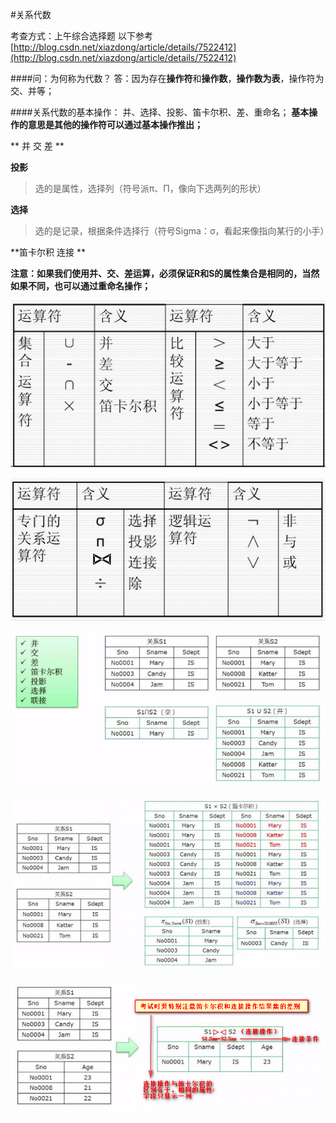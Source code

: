 #关系代数

考查方式：上午综合选择题
以下参考[http://blog.csdn.net/xiazdong/article/details/7522412](http://blog.csdn.net/xiazdong/article/details/7522412)

####问：为何称为代数？
答：因为存在**操作符**和**操作数**，**操作数为表**，操作符为交、并等；

####关系代数的基本操作：
并、选择、投影、笛卡尔积、差、重命名；
**基本操作的意思是其他的操作符可以通过基本操作推出；**

**
并
交
差
**

**投影**
> 选的是属性，选择列（符号派π、Π，像向下选两列的形状）

**选择**
> 选的是记录，根据条件选择行（符号Sigma：σ，看起来像指向某行的小手）

**笛卡尔积
连接
**

**注意：如果我们使用并、交、差运算，必须保证R和S的属性集合是相同的，当然如果不同，也可以通过重命名操作；**

![](/imgs/1.4.4-1关系代数运算符.jpg)

![](/imgs/1.4.4-2关系代数运算符.jpg)

![](/imgs/1.4.4-3关系代数操作.png)

![](/imgs/1.4.4-4关系代数操作.png)

![](/imgs/1.4.4-5关系代数操作.png)

